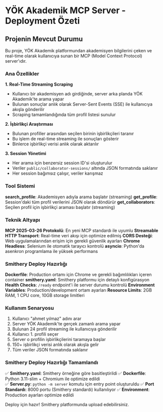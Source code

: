 # YÖK Akademik MCP Server - Deployment Özeti

## Projenin Mevcut Durumu

Bu proje, YÖK Akademik platformundan akademisyen bilgilerini çeken ve real-time olarak kullanıcıya sunan bir MCP (Model Context Protocol) server'ıdır.

### Ana Özellikler

**1. Real-Time Streaming Scraping**
- Kullanıcı bir akademisyen adı girdiğinde, server arka planda YÖK Akademik'te arama yapar
- Bulunan sonuçlar anlık olarak Server-Sent Events (SSE) ile kullanıcıya akışla gönderilir
- Scraping tamamlandığında tüm profil listesi sunulur

**2. İşbirlikçi Araştırması**
- Bulunan profiller arasından seçilen birinin işbirlikçileri taranır
- Bu işlem de real-time streaming ile sonuçları gösterir
- Binlerce işbirlikçi verisi anlık olarak aktarılır

**3. Session Yönetimi**
- Her arama için benzersiz session ID'si oluşturulur
- Veriler `public/collaborator-sessions/` altında JSON formatında saklanır
- Her session bağımsız çalışır, veriler karışmaz

### Tool Sistemi

**search_profile**: Akademisyen adıyla arama başlatır (streaming)
**get_profile**: Session'daki tüm profil verilerini JSON olarak döndürür
**get_collaborators**: Seçilen profil için işbirlikçi araması başlatır (streaming)

### Teknik Altyapı

**MCP 2025-03-26 Protokolü**: En yeni MCP standardı ile uyumlu
**Streamable HTTP Transport**: Real-time veri akışı için optimize edilmiş
**CORS Desteği**: Web uygulamalarından erişim için gerekli güvenlik ayarları
**Chrome Headless**: Selenium ile otomatik tarayıcı kontrolü
**asyncio**: Python'da asenkron programlama ile yüksek performans

### Smithery Deploy Hazırlığı

**Dockerfile**: Production ortamı için Chrome ve gerekli bağımlılıkları içeren container
**smithery.yaml**: Smithery platformu için detaylı konfigürasyon
**Health Checks**: `/ready` endpoint'i ile server durumu kontrolü
**Environment Variables**: Production/development ortam ayarları
**Resource Limits**: 2GB RAM, 1 CPU core, 10GB storage limitleri

### Kullanım Senaryosu

1. Kullanıcı "ahmet yılmaz" adını arar
2. Server YÖK Akademik'te gerçek zamanlı arama yapar
3. Bulunan 24 profil streaming ile kullanıcıya gönderilir
4. Kullanıcı 1. profili seçer
5. Server o profilin işbirlikçilerini taramaya başlar
6. 150+ işbirlikçi verisi anlık olarak akışla gelir
7. Tüm veriler JSON formatında saklanır

### Smithery Deploy Hazırlığı Tamamlandı

✅ **Smithery.yaml**: Smithery örneğine göre basitleştirildi
✅ **Dockerfile**: Python 3.11-slim + Chromium ile optimize edildi  
✅ **Server.py**: `python -m server` komutu için entry point oluşturuldu
✅ **Port Standardı**: 8000 portu (Smithery standardı) kullanılıyor
✅ **Environment**: Production ayarları optimize edildi

Deploy için hazır! Smithery platformunda upload edebilirsiniz.
